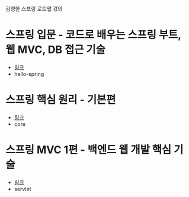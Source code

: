 김영한 스프링 로드맵 강의

# 스프링 입문 - 코드로 배우는 스프링 부트, 웹 MVC, DB 접근 기술
  - [링크](https://www.inflearn.com/course/%EC%8A%A4%ED%94%84%EB%A7%81-%EC%9E%85%EB%AC%B8-%EC%8A%A4%ED%94%84%EB%A7%81%EB%B6%80%ED%8A%B8)
  - hello-spring
# 스프링 핵심 원리 - 기본편
  - [링크](https://www.inflearn.com/course/%EC%8A%A4%ED%94%84%EB%A7%81-%ED%95%B5%EC%8B%AC-%EC%9B%90%EB%A6%AC-%EA%B8%B0%EB%B3%B8%ED%8E%B8)
  - core
# 스프링 MVC 1편 - 백엔드 웹 개발 핵심 기술
  - [링크](https://www.inflearn.com/course/%EC%8A%A4%ED%94%84%EB%A7%81-mvc-1/dashboard)
  - servlet

